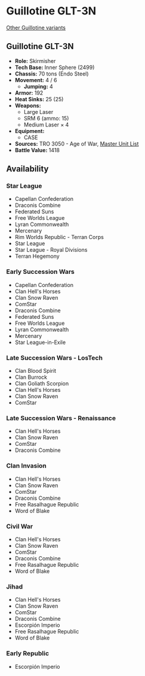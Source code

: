 # Guillotine GLT-3N

[Other Guillotine variants](../guillotine.md)

## Guillotine GLT-3N
- **Role:** Skirmisher
- **Tech Base:** Inner Sphere (2499)
- **Chassis:** 70 tons (Endo Steel)
- **Movement:** 4 / 6
  - **Jumping:** 4
- **Armor:** 192
- **Heat Sinks:** 25 (25)
- **Weapons:**
  - Large Laser
  - SRM 6 (ammo: 15)
  - Medium Laser × 4
- **Equipment:**
  - CASE
- **Sources:** TRO 3050 - Age of War, [Master Unit List](http://masterunitlist.info/Unit/Details/1338/guillotine-glt-3n)
- **Battle Value:** 1418

## Availability

### Star League
- Capellan Confederation
- Draconis Combine
- Federated Suns
- Free Worlds League
- Lyran Commonwealth
- Mercenary
- Rim Worlds Republic - Terran Corps
- Star League
- Star League - Royal Divisions
- Terran Hegemony

### Early Succession Wars
- Capellan Confederation
- Clan Hell's Horses
- Clan Snow Raven
- ComStar
- Draconis Combine
- Federated Suns
- Free Worlds League
- Lyran Commonwealth
- Mercenary
- Star League-in-Exile

### Late Succession Wars - LosTech
- Clan Blood Spirit
- Clan Burrock
- Clan Goliath Scorpion
- Clan Hell's Horses
- Clan Snow Raven
- ComStar

### Late Succession Wars - Renaissance
- Clan Hell's Horses
- Clan Snow Raven
- ComStar
- Draconis Combine

### Clan Invasion
- Clan Hell's Horses
- Clan Snow Raven
- ComStar
- Draconis Combine
- Free Rasalhague Republic
- Word of Blake

### Civil War
- Clan Hell's Horses
- Clan Snow Raven
- ComStar
- Draconis Combine
- Free Rasalhague Republic
- Word of Blake

### Jihad
- Clan Hell's Horses
- Clan Snow Raven
- ComStar
- Draconis Combine
- Escorpión Imperio
- Free Rasalhague Republic
- Word of Blake

### Early Republic
- Escorpión Imperio

